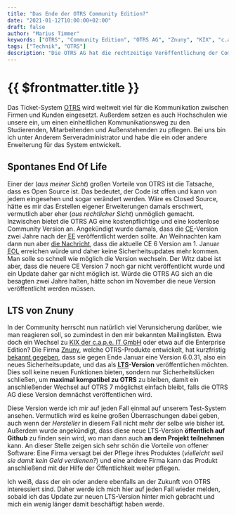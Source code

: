 ```yaml
---
title: "Das Ende der OTRS Community Edition?"
date: "2021-01-12T10:00:00+02:00"
draft: false
author: "Marius Timmer"
keywords: ["OTRS", "Community Edition", "OTRS AG", "Znuny", "KIX", "c.a.p.e. IT GmbH", "Hochschulen"]
tags: ["Technik", "OTRS"]
description: "Die OTRS AG hat die rechtzeitige Veröffentlichung der Community Edition in Version 7 versäumt und damit für viel Aufruhe gesorgt."
---
```


{{ $frontmatter.title }}
========================

Das Ticket-System <abbr title="Open Technology Real Services">[OTRS](https://de.wikipedia.org/wiki/Open_Technology_Real_Services)</abbr> wird weltweit viel für die Kommunikation zwischen Firmen und Kunden eingesetzt. Außerdem setzen es auch Hochschulen wie unsere ein, um einen einheitlichen Kommunikationsweg zu den Studierenden, Mitarbeitenden und Außenstehenden zu pflegen. Bei uns bin ich unter Anderem Serveradministrator und habe die ein oder andere Erweiterung für das System entwickelt.

Spontanes End Of Life
---------------------
Einer der (_aus meiner Sicht_) großen Vorteile von OTRS ist die Tatsache, dass es Open Source ist. Das bedeutet, der Code ist offen und kann von jedem eingesehen und sogar verändert werden. Wäre es Closed Source, hätte es mir das Erstellen eigener Erweiterungen damals erschwert, vermutlich aber eher (_aus rechtlicher Sicht_) unmöglich gemacht. Inzwischen bietet die OTRS AG eine kostenpflichtige und eine kostenlose Community Version an. Angekündigt wurde damals, dass die <abbr title="Community Edition">CE</abbr>-Version zwei Jahre nach der <abbr title="Enterprise Edition">EE</abbr> veröffentlicht werden sollte. An Weihnachten kam dann nun aber [die Nachricht](https://otrs.com/release-notes/attention-security-risk-with-otrs-6/), dass die aktuelle CE 6 Version am 1. Januar <abbr title="End of life">EOL</abbr> erreichen würde und daher keine Sicherheitsupdates mehr kommen. Man solle so schnell wie möglich die Version wechseln. Der Witz dabei ist aber, dass die neuere CE Version 7 noch gar nicht veröffentlicht wurde und ein Update daher gar nicht möglich ist. Würde die OTRS AG sich an die besagten zwei Jahre halten, hätte schon im November die neue Version veröffentlicht werden müssen.

LTS von Znuny
-------------
In der Community herrscht nun natürlich viel Verunsicherung darüber, wie man reagieren soll, so zumindest in den mir bekannten Mailinglisten. Etwa doch ein Wechsel zu [KIX der c.a.p.e. IT GmbH](https://www.kixdesk.com/) oder etwa auf die Enterprise Edition? Die Firma [Znuny](https://www.znuny.com/de), welche OTRS-Produkte entwickelt, hat kurzfristig [bekannt gegeben](https://tcf4de725.emailsys1a.net/mailing/30/3590863/15751305/109/6a296d41c9/index.html), dass sie gegen Ende Januar eine Version 6.0.31, also ein neues Sicherheitsupdate, und das als **<abbr title="Long time support">LTS</abbr>-Version** veröffentlichen möchten. Dies soll keine neuen Funktionen bieten, sondern nur Sicherheitslücken schließen, um **maximal kompatibel zu OTRS** zu bleiben, damit ein anschließender Wechsel auf OTRS 7 möglichst einfach bleibt, falls die OTRS AG diese Version demnächst veröffentlichen wird.

Diese Version werde ich mir auf jeden Fall einmal auf unserem Test-System ansehen. Vermutlich wird es keine großen Überraschungen dabei geben, auch wenn der _Hersteller_ in diesem Fall nicht mehr der selbe wie bisher ist. Außerdem wurde angekündigt, dass diese neue LTS-Version **öffentlich auf Github** zu finden sein wird, wo man dann auch **an dem Projekt teilnehmen** kann. An dieser Stelle zeigen sich sehr schön die Vorteile von offener Software: Eine Firma versagt bei der Pflege ihres Produktes (_vielleicht weil sie damit kein Geld verdienen?_) und eine andere Firma kann das Produkt anschließend mit der Hilfe der Öffentlichkeit weiter pflegen.

Ich weiß, dass der ein oder andere ebenfalls an der Zukunft von OTRS interessiert sind. Daher werde ich mich hier auf jeden Fall wieder melden, sobald ich das Update zur neuen LTS-Version hinter mich gebracht und mich ein wenig länger damit beschäftigt haben werde.
